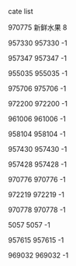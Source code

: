 cate list

970775 新鲜水果 8

957330 957330 -1

957347 957347 -1

955035 955035 -1

975706 975706 -1

972200 972200 -1

961006 961006 -1

958104 958104 -1

957430 957430 -1

957428 957428 -1

970776 970776 -1

972219 972219 -1

970778 970778 -1

5057 5057 -1

957615 957615 -1

969032 969032 -1

